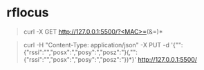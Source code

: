 # rflocus

> curl -X GET http://127.0.0.1:5500/?<MAC>=<RSSI>(&<MAC>=<RSSI>)*

> curl -H "Content-Type: application/json" -X PUT -d '{"<MAC>":{"rssi":"<RSSI>","posx":"<X>,"posy":"<X>,"posz":"<Z>}(,"<MAC>":{"rssi":"<RSSI>","posx":"<X>,"posy":"<X>,"posz":"<Z>})*}' http://127.0.0.1:5500/
